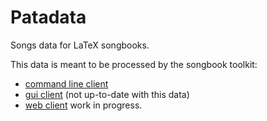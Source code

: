 Patadata
========

Songs data for LaTeX songbooks.

This data is meant to be processed by the songbook toolkit:
- [command line client](https://github.com/patacrep/patacrep)
- [gui client](https://github.com/patacrep/patagui) (not up-to-date with this data)
- [web client](https://github.com/patacrep/patanet) work in progress.
